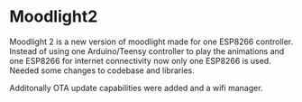 # Moodlight2

Moodlight 2 is a new version of moodlight made for one ESP8266 controller. Instead of using one Arduino/Teensy controller to play the animations and one ESP8266 for internet connectivity now only one ESP8266 is used. Needed some changes to codebase and libraries.

Additonally OTA update capabilities were added and a wifi manager.
